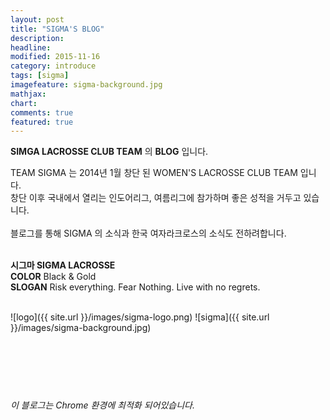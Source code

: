 ```yaml
---
layout: post
title: "SIGMA'S BLOG"
description: 
headline: 
modified: 2015-11-16
category: introduce
tags: [sigma]
imagefeature: sigma-background.jpg
mathjax: 
chart: 
comments: true
featured: true
---
```


**SIMGA LACROSSE CLUB TEAM** 의 **BLOG** 입니다.

TEAM SIGMA 는 2014년 1월 창단 된 WOMEN'S LACROSSE CLUB TEAM 입니다. <br>
창단 이후 국내에서 열리는 인도어리그, 여름리그에 참가하며 좋은 성적을 거두고 있습니다. <br>
<br>
블로그를 통해 SIGMA 의 소식과 한국 여자라크로스의 소식도 전하려합니다.
<br>
<br>

**시그마 SIGMA LACROSSE**
<br>
**COLOR**  Black & Gold 
<br>
**SLOGAN**  Risk everything. Fear Nothing. Live with no regrets.

<br>
![logo]({{ site.url }}/images/sigma-logo.png)
![sigma]({{ site.url }}/images/sigma-background.jpg)


<br>
<br>
<br>
<br>
<br>
<br>


###### 이 블로그는 Chrome 환경에 최적화 되어있습니다.

